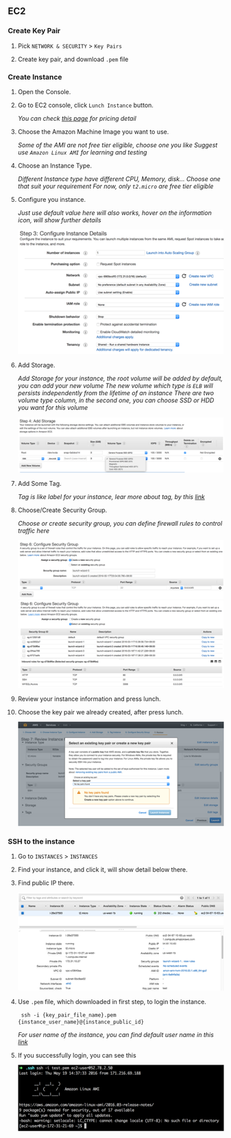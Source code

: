## EC2

### Create Key Pair

1. Pick `NETWORK & SECURITY` > `Key Pairs`

2. Create key pair, and download `.pem` file

### Create Instance

1. Open the Console.

2. Go to EC2 console, click `Lunch Instance` button.

    *You can check [this page](http://aws.amazon.com/cn/ec2/pricing/) for pricing detail*

3. Choose the Amazon Machine Image you want to use.

    *Some of the AMI are not free tier eligible, choose one you like*
    *Suggest use `Amazon Linux AMI` for learning and testing*

4. Choose an Instance Type.

    *Different Instance type have different CPU, Memory, disk... Choose one that suit your requirement*
    *For now, only `t2.micro` are free tier eligible*

5. Configure you instance.

    *Just use default value here will also works, hover on the information icon, will show further details*
    
    ![Configure](./images/ec2/configure.png)
    
6. Add Storage.

    *Add Storage for your instance, the root volume will be added by default, you can add your new volume*
    *The new volume which type is `ELB` will persists independently from the lifetime of an instance*
    *There are two volume type column, in the second one, you can choose SSD or HDD you want for this volume*
    
    ![Add Storage](./images/ec2/add-storage.png)
    
7. Add Some Tag.

    *Tag is like label for your instance, lear more about tag, by this [link](https://docs.aws.amazon.com/AWSEC2/latest/UserGuide/Using_Tags.html?icmpid=docs_ec2_console)*
    
8. Choose/Create Security Group.

    *Choose or create security group, you can define firewall rules to control traffic here*
    
    ![Create security group](./images/ec2/security-group.png)
    ![Choose exist security group](./images/ec2/security-group-choose.png)
    
9. Review your instance information and press lunch.

10. Choose the key pair we already created, after press lunch.

    ![Choose key pair](./images/ec2/choose-key-pair.png)
    
### SSH to the instance

1. Go to `INSTANCES` > `INSTANCES`

2. Find your instance, and click it, will show detail below there.

3. Find public IP there.

    ![Find public IP](./images/ec2/instance-information.png)
    
4. Use `.pem` file, which downloaded in first step, to login the instance.

        ssh -i {key_pair_file_name}.pem {instance_user_name}@{instance_public_id}
    *For user name of the instance, you can find default user name in this [link](https://alestic.com/2014/01/ec2-ssh-username/)*
    
5. If you successfully login, you can see this

    ![Login](./images/ec2/login_success.png)
